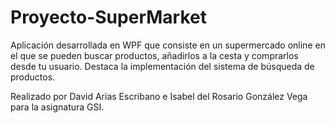 # Proyecto-SuperMarket
Aplicación desarrollada en WPF que consiste en un supermercado online en el que se pueden buscar productos, añadirlos a la cesta y comprarlos desde tu usuario.
Destaca la implementación del sistema de búsqueda de productos.

Realizado por David Arias Escribano e Isabel del Rosario González Vega para la asignatura GSI.

